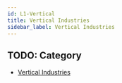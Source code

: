 ```yaml
---
id: L1-Vertical
title: Vertical Industries
sidebar_label: Vertical Industries
---
```


## TODO: Category

- [Vertical Industries](L1-Vertical)